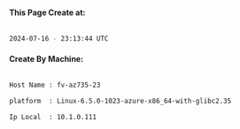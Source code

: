 
   
#### This Page Create at:

```bash

2024-07-16 - 23:13:44 UTC

```

#### Create By Machine:

```bash

Host Name : fv-az735-23

platform  : Linux-6.5.0-1023-azure-x86_64-with-glibc2.35

Ip Local  : 10.1.0.111

```

